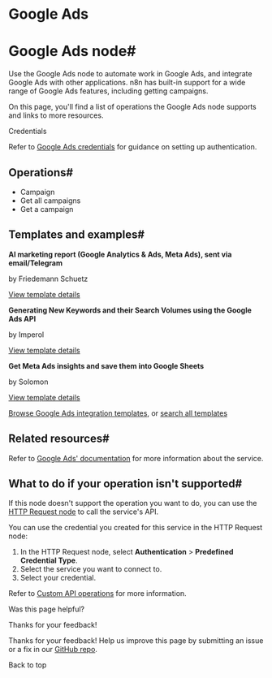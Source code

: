 # Google Ads

[ ](https://github.com/n8n-io/n8n-docs/edit/main/docs/integrations/builtin/app-nodes/n8n-nodes-base.googleads.md "Edit this page")

# Google Ads node#

Use the Google Ads node to automate work in Google Ads, and integrate Google Ads with other applications. n8n has built-in support for a wide range of Google Ads features, including getting campaigns. 

On this page, you'll find a list of operations the Google Ads node supports and links to more resources.

Credentials

Refer to [Google Ads credentials](../../credentials/google/) for guidance on setting up authentication. 

## Operations#

  * Campaign
  * Get all campaigns
  * Get a campaign



## Templates and examples#

**AI marketing report (Google Analytics & Ads, Meta Ads), sent via email/Telegram**

by Friedemann Schuetz

[View template details](https://n8n.io/workflows/2783-ai-marketing-report-google-analytics-and-ads-meta-ads-sent-via-emailtelegram/)

**Generating New Keywords and their Search Volumes using the Google Ads API**

by Imperol

[View template details](https://n8n.io/workflows/2695-generating-new-keywords-and-their-search-volumes-using-the-google-ads-api/)

**Get Meta Ads insights and save them into Google Sheets**

by Solomon

[View template details](https://n8n.io/workflows/2714-get-meta-ads-insights-and-save-them-into-google-sheets/)

[Browse Google Ads integration templates](https://n8n.io/integrations/google-ads/), or [search all templates](https://n8n.io/workflows/)

## Related resources#

Refer to [Google Ads' documentation](https://developers.google.com/google-ads/api/docs/start) for more information about the service.

## What to do if your operation isn't supported#

If this node doesn't support the operation you want to do, you can use the [HTTP Request node](../../core-nodes/n8n-nodes-base.httprequest/) to call the service's API.

You can use the credential you created for this service in the HTTP Request node: 

  1. In the HTTP Request node, select **Authentication** > **Predefined Credential Type**.
  2. Select the service you want to connect to.
  3. Select your credential.



Refer to [Custom API operations](../../../custom-operations/) for more information.

Was this page helpful? 

Thanks for your feedback! 

Thanks for your feedback! Help us improve this page by submitting an issue or a fix in our [GitHub repo](https://github.com/n8n-io/n8n-docs). 

Back to top 
